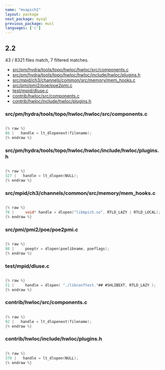 ```yaml
---
name: "mvapich2"
layout: package
next_package: mysql
previous_package: musl
languages: ['c']
---
```

## 2.2
43 / 8321 files match, 7 filtered matches.

 - [src/pm/hydra/tools/topo/hwloc/hwloc/src/components.c](#srcpmhydratoolstopohwlochwlocsrccomponentsc)
 - [src/pm/hydra/tools/topo/hwloc/hwloc/include/hwloc/plugins.h](#srcpmhydratoolstopohwlochwlocincludehwlocpluginsh)
 - [src/mpid/ch3/channels/common/src/memory/mem_hooks.c](#srcmpidch3channelscommonsrcmemorymem_hooksc)
 - [src/pmi/pmi2/poe/poe2pmi.c](#srcpmipmi2poepoe2pmic)
 - [test/mpid/dluse.c](#testmpiddlusec)
 - [contrib/hwloc/src/components.c](#contribhwlocsrccomponentsc)
 - [contrib/hwloc/include/hwloc/plugins.h](#contribhwlocincludehwlocpluginsh)

### src/pm/hydra/tools/topo/hwloc/hwloc/src/components.c

```c

{% raw %}
86 |   handle = lt_dlopenext(filename);
{% endraw %}

```
### src/pm/hydra/tools/topo/hwloc/hwloc/include/hwloc/plugins.h

```c

{% raw %}
327 |   handle = lt_dlopen(NULL);
{% endraw %}

```
### src/mpid/ch3/channels/common/src/memory/mem_hooks.c

```c

{% raw %}
70 |     void* handle = dlopen("libmpich.so", RTLD_LAZY | RTLD_LOCAL);
{% endraw %}

```
### src/pmi/pmi2/poe/poe2pmi.c

```c

{% raw %}
98 |     poeptr = dlopen(poelibname, poeflags);
{% endraw %}

```
### test/mpid/dluse.c

```c

{% raw %}
21 |     handle = dlopen( "./libconftest."## #SHLIBEXT, RTLD_LAZY );
{% endraw %}

```
### contrib/hwloc/src/components.c

```c

{% raw %}
92 |   handle = lt_dlopenext(filename);
{% endraw %}

```
### contrib/hwloc/include/hwloc/plugins.h

```c

{% raw %}
370 |   handle = lt_dlopen(NULL);
{% endraw %}

```